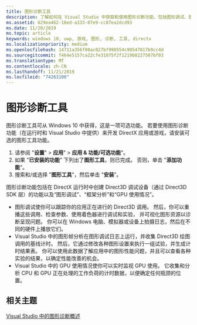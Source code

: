 ```yaml
---
title: 图形诊断工具
description: 了解如何在 Visual Studio 中获取和使用图形诊断功能，包括图形调试、图形框架分析和 GPU 使用率。
ms.assetid: 629ea462-18ed-a333-07e9-cc87ea2dcd93
ms.date: 11/20/2019
ms.topic: article
keywords: windows 10, uwp, 游戏, 图形, 诊断, 工具, directx
ms.localizationpriority: medium
ms.openlocfilehash: 14711a356f00ac027bf990554c90547017b9cc4d
ms.sourcegitcommit: f464e5157ca22cfe31075f2f1219b8227587bf03
ms.translationtype: MT
ms.contentlocale: zh-CN
ms.lasthandoff: 11/21/2019
ms.locfileid: "74263100"
---
```

# <a name="graphics-diagnostics-tools"></a>图形诊断工具

图形诊断工具可从 Windows 10 中获得，这是一项可选功能。 若要使用图形诊断功能（在运行时和 Visual Studio 中提供）来开发 DirectX 应用或游戏，请安装可选的图形工具功能。

1. 请参阅 "**设置**" > **应用**" > **应用 & 功能/可选功能**"。
2. 如果 "**已安装的功能**" 下列出了**图形工具**，则已完成。 否则，单击 "**添加功能**"。
3. 搜索和/或选择 "**图形工具**"，然后单击 "**安装**"。

图形诊断功能包括在 DirectX 运行时中创建 Direct3D 调试设备（通过 Direct3D SDK 层）的功能以及“图形调试”、“框架分析”和“GPU 使用情况”。

-   图形调试使你可以跟踪你的应用正在进行的 Direct3D 调用。 然后，你可以重播这些调用、检查参数、使用着色器进行调试和实验， 并可视化图形资源以诊断呈现问题。 你可以在 Windows 电脑、模拟器或设备上拍摄日志，然后在不同的硬件上播放它们。
-   Visual Studio 中的图形帧分析在图形调试日志上运行，并收集 Direct3D 绘图调用的基线计时。 然后，它通过修改各种图形设置来执行一组试验，并生成计时结果表。 你可以使用此数据了解应用中的图形性能问题，并且可以查看各种实验的结果，以确定性能改善的机会。
-   Visual Studio 中的 GPU 使用情况使你可以实时监视 GPU 使用。 它收集和分析 CPU 和 GPU 正在处理的工作负荷的计时数据，以便确定任何瓶颈的位置。

## <a name="related-topics"></a>相关主题

[Visual Studio 中的图形诊断概述](/visualstudio/debugger/overview-of-visual-studio-graphics-diagnostics?view=vs-2015)